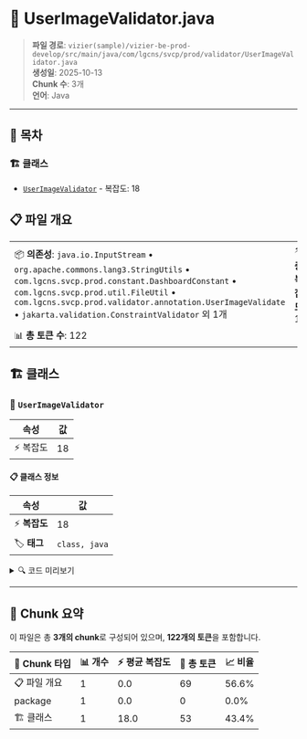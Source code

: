 # 📄 UserImageValidator.java

> **파일 경로**: `vizier(sample)/vizier-be-prod-develop/src/main/java/com/lgcns/svcp/prod/validator/UserImageValidator.java`  
> **생성일**: 2025-10-13  
> **Chunk 수**: 3개  
> **언어**: Java
---

## 📑 목차

### 🏗️ 클래스
- [`UserImageValidator`](#class-userimagevalidator) - 복잡도: 18

## 📋 파일 개요

| | |
|--|--|
| 📦 **의존성**: `java.io.InputStream` • `org.apache.commons.lang3.StringUtils` • `com.lgcns.svcp.prod.constant.DashboardConstant` • `com.lgcns.svcp.prod.util.FileUtil` • `com.lgcns.svcp.prod.validator.annotation.UserImageValidate` • `jakarta.validation.ConstraintValidator` 외 1개 | ⚡ **총 복잡도**: 18 |
| 📊 **총 토큰 수**: 122 |  |



## 🏗️ 클래스

### <a id="class-userimagevalidator"></a>🎯 `UserImageValidator`

| 속성 | 값 |
|------|----|
| ⚡ 복잡도 | 18 |



#### 📋 클래스 정보

| 속성 | 값 |
|------|----|
| ⚡ **복잡도** | 18 || 📍 **라인 범위** | 14-14 |
| 🏷️ **태그** | `class, java` |

<details>
<summary>🔍 코드 미리보기</summary>

```java
public class UserImageValidator implements ConstraintValidator<UserImageValidate, String> {
	
	private static String IMAGE_PATTERN = "([^\\s]+(\\.(?i)(jpeg|jpg|png|gif|bmp))$)";

	@Override
	public boolean isValid(String value, ConstraintValidatorContext context) {
		if (value == null) {
			return false;
		}
		if (StringUtils.isNotEmpty(value)) {
			InputStream inputStream = FileUtil.getInputStreamFromBase64(value.split(",")[1]);
			if (FileUtil.checkFileFormat(IMAGE_PATTERN, ".."+FileUtil.getImageType(inputStream)) &&
					FileUtil.checkFileSize(DashboardConstant.USER_IMAGE_MAX_FILE_SIZE, FileUtil.getFileSize(inputStream))) {
				return true;
			}
			return false;
		}
		return true;
	}
}...
```

**Chunk 정보**
- 🆔 **ID**: `8039f0e861da`
- 📍 **라인**: 14-14
- 📊 **토큰**: 53
- 🏷️ **태그**: `class, java`

</details>

---





## 🧩 Chunk 요약

이 파일은 총 **3개의 chunk**로 구성되어 있으며, **122개의 토큰**을 포함합니다.

| 🧩 Chunk 타입 | 📊 개수 | ⚡ 평균 복잡도 | 📝 총 토큰 | 📈 비율 |
|---------------|--------|-------------|----------|--------|
| 📋 파일 개요 | 1 | 0.0 | 69 | 56.6% |
| package | 1 | 0.0 | 0 | 0.0% |
| 🏗️ 클래스 | 1 | 18.0 | 53 | 43.4% |

